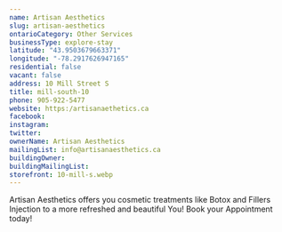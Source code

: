 ```yaml
---
name: Artisan Aesthetics
slug: artisan-aesthetics
ontarioCategory: Other Services
businessType: explore-stay
latitude: "43.9503679663371"
longitude: "-78.2917626947165"
residential: false
vacant: false
address: 10 Mill Street S
title: mill-south-10
phone: 905-922-5477
website: https:/artisanaethetics.ca
facebook:
instagram:
twitter:
ownerName: Artisan Aesthetics
mailingList: info@artisanaesthetics.ca
buildingOwner:
buildingMailingList:
storefront: 10-mill-s.webp
---
```


Artisan Aesthetics offers you cosmetic treatments like Botox and Fillers Injection to a more refreshed and beautiful
You! Book your Appointment today!
